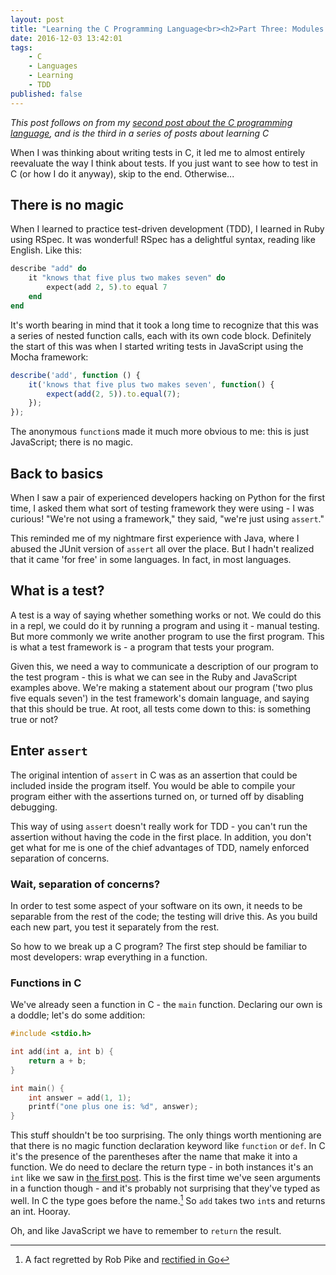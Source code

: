 ```yaml
---
layout: post
title: "Learning the C Programming Language<br><h2>Part Three: Modules and TDD in C</h2>"
date: 2016-12-03 13:42:01
tags:
    - C
    - Languages
    - Learning
    - TDD
published: false
---
```


_This post follows on from my [second post about the C programming
language][postTwo], and is the third in a series of posts about learning C_

When I was thinking about writing tests in C, it led me to almost entirely
reevaluate the way I think about tests. If you just want to see how to test in
C (or how I do it anyway), skip to the end. Otherwise...

## There is no magic
When I learned to practice test-driven development (TDD), I learned in Ruby
using RSpec. It was wonderful! RSpec has a delightful syntax, reading like
English. Like this:

```ruby
describe "add" do
    it "knows that five plus two makes seven" do
        expect(add 2, 5).to equal 7
    end
end
```

It's worth bearing in mind that it took a long time to recognize that this was
a series of nested function calls, each with its own code block. Definitely
the start of this was when I started writing tests in JavaScript using the Mocha
framework:

```javascript
describe('add', function () {
    it('knows that five plus two makes seven', function() {
        expect(add(2, 5)).to.equal(7);
    });
});
```

The anonymous `function`s made it much more obvious to me: this is just
JavaScript; there is no magic.

## Back to basics

When I saw a pair of experienced developers hacking on Python for the first
time, I asked them what sort of testing framework they were using - I was
curious! "We're not using a framework," they said, "we're just using `assert`."

This reminded me of my nightmare first experience with Java, where I abused the
JUnit version of `assert` all over the place. But I hadn't realized that it came
'for free' in some languages. In fact, in most languages.

## What is a test?

A test is a way of saying whether something works or not. We could do this in
a repl, we could do it by running a program and using it - manual testing. But
more commonly we write another program to use the first program. This is what
a test framework is - a program that tests your program.

Given this, we need a way to communicate a description of our program to the
test program - this is what we can see in the Ruby and JavaScript examples
above. We're making a statement about our program ('two plus five
equals seven') in the test framework's domain language, and saying that this
should be true. At root, all tests come down to this: is something true or not?

## Enter `assert`

The original intention of `assert` in C was as an assertion that could be
included inside the program itself. You would be able to compile
your program either with the assertions turned on, or turned off by disabling
debugging.

This way of using `assert` doesn't really work for TDD - you can't run the
assertion without having the code in the first place. In addition, you don't get
what for me is one of the chief advantages of TDD, namely enforced separation of
concerns.

### Wait, separation of concerns?

In order to test some aspect of your software on its own, it needs to be
separable from the rest of the code; the testing will drive this. As you build
each new part, you test it separately from the rest.

So how to we break up a C program? The first step should be familiar to most
developers: wrap everything in a function.

### Functions in C

We've already seen a function in C - the `main` function. Declaring our own is
a doddle; let's do some addition:

```c
#include <stdio.h>

int add(int a, int b) {
    return a + b;
}

int main() {
    int answer = add(1, 1);
    printf("one plus one is: %d", answer);
}
```

This stuff shouldn't be too surprising. The only things worth mentioning are
that there is no magic function declaration keyword like `function` or `def`. In
C it's the presence of the parentheses after the name that make it into
a function. We do need to declare the return type - in both instances it's an
`int` like we saw in [the first post][postOne]. This is the first time we've
seen arguments in a function though - and it's probably not surprising that
they've typed as well. In C the type goes before the name.[^1] So `add` takes two
`int`s and returns an int. Hooray.

Oh, and like JavaScript we have to remember to `return` the result.

[^1]: A fact regretted by Rob Pike and [rectified in Go][goDeclarationSyntax]

[postOne]: /posts/2016/8/9/learning-the-c-programming-language-part-1:-hello,-world/
[postTwo]: /posts/2016/12/3/learning-the-c-programming-language-part-two:-types/
[goDeclarationSyntax]: https://blog.golang.org/gos-declaration-syntax
